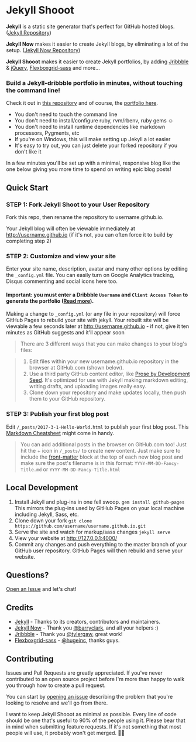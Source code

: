 # Jekyll Shooot

**Jekyll** is a static site generator that's perfect for GitHub hosted blogs. ([Jekyll Repository](https://github.com/jekyll/jekyll))

**Jekyll Now** makes it easier to create Jekyll blogs, by eliminating a lot of the setup. ([Jekyll Now Repository](https://github.com/barryclark/jekyll-now))

**Jekyll Shooot** makes it easier to create Jekyll portfolios, by adding [Jribbble](https://github.com/tylergaw/jribbble) & [jQuery](https://github.com/jquery/jquery), [Flexboxgrid-sass](https://github.com/hugeinc/flexboxgrid-sass) and more...

### Build a Jekyll-dribbble portfolio in minutes, without touching the command line!

Check it out in [this repository](https://github.com/benkalsky/benkalsky.github.io) and of course, the [portfolio here](http://benkalsky.net).

- You don't need to touch the command line
- You don't need to install/configure ruby, rvm/rbenv, ruby gems :relaxed:
- You don't need to install runtime dependencies like markdown processors, Pygments, etc
- If you're on Windows, this will make setting up Jekyll a lot easier
- It's easy to try out, you can just delete your forked repository if you don't like it

In a few minutes you'll be set up with a minimal, responsive blog like the one below giving you more time to spend on writing epic blog posts!

## Quick Start

### STEP 1: Fork Jekyll Shoot to your User Repository

Fork this repo, then rename the repository to username.github.io.

Your Jekyll blog will often be viewable immediately at <http://username.github.io> (if it's not, you can often force it to build by completing step 2)

### STEP 2: Customize and view your site

Enter your site name, description, avatar and many other options by editing the `_config.yml` file. You can easily turn on Google Analytics tracking, Disqus commenting and social icons here too.

#### **Important:** you must enter a Dribbble `Username` and `Client Access Token` to generate the portfolio ([Read more](https://github.com/tylergaw/jribbble#setting-your-apps-client-access-token)).

Making a change to `_config.yml` (or any file in your repository) will force GitHub Pages to rebuild your site with jekyll. Your rebuilt site will be viewable a few seconds later at <http://username.github.io> - if not, give it ten minutes as GitHub suggests and it'll appear soon

> There are 3 different ways that you can make changes to your blog's files:

> 1. Edit files within your new username.github.io repository in the browser at GitHub.com (shown below).
> 2. Use a third party GitHub content editor, like [Prose by Development Seed](http://prose.io). It's optimized for use with Jekyll making markdown editing, writing drafts, and uploading images really easy.
> 3. Clone down your repository and make updates locally, then push them to your GitHub repository.

### STEP 3: Publish your first blog post

Edit `/_posts/2017-3-1-Hello-World.html` to publish your first blog post. This [Markdown Cheatsheet](http://www.jekyllnow.com/Markdown-Style-Guide/) might come in handy.

> You can add additional posts in the browser on GitHub.com too! Just hit the + icon in `/_posts/` to create new content. Just make sure to include the [front-matter](http://jekyllrb.com/docs/frontmatter/) block at the top of each new blog post and make sure the post's filename is in this format: `YYYY-MM-DD-Fancy-Title.md` or `YYYY-MM-DD-Fancy-Title.html`

## Local Development

1. Install Jekyll and plug-ins in one fell swoop. `gem install github-pages` This mirrors the plug-ins used by GitHub Pages on your local machine including Jekyll, Sass, etc.
2. Clone down your fork `git clone https://github.com/username/username.github.io.git`
3. Serve the site and watch for markup/sass changes `jekyll serve`
4. View your website at http://127.0.0.1:4000/
5. Commit any changes and push everything to the master branch of your GitHub user repository. GitHub Pages will then rebuild and serve your website.

## Questions?

[Open an Issue](https://github.com/benkalsky/jekyll-shooot/issues/new) and let's chat!

## Credits

- [Jekyll](https://github.com/jekyll/jekyll) - Thanks to its creators, contributors and maintainers.
- [Jekyll Now](https://github.com/barryclark/jekyll-now) - Thank you [@barryclark](https://github.com/barryclark), and all your helpers :)
- [Jribbble](https://github.com/tylergaw/jribbble) - Thank you [@tylergaw](https://github.com/tylergaw), great work!
- [Flexboxgrid-sass](https://github.com/hugeinc/flexboxgrid-sass) - [@hugeinc](https://github.com/hugeinc), thanks guys.

## Contributing

Issues and Pull Requests are greatly appreciated. If you've never contributed to an open source project before I'm more than happy to walk you through how to create a pull request.

You can start by [opening an issue](https://github.com/benkalsky/jekyll-shooot/issues/new) describing the problem that you're looking to resolve and we'll go from there.

I want to keep Jekyll Shooot as minimal as possible. Every line of code should be one that's useful to 90% of the people using it. Please bear that in mind when submitting feature requests. If it's not something that most people will use, it probably won't get merged. :guardsman:
